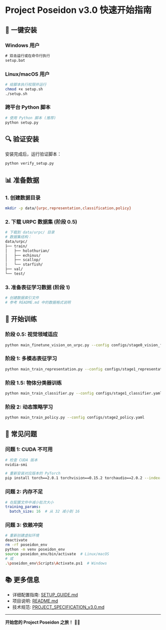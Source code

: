 # Project Poseidon v3.0 快速开始指南

## 🚀 一键安装

### Windows 用户
```cmd
# 双击运行或在命令行执行
setup.bat
```

### Linux/macOS 用户
```bash
# 给脚本执行权限并运行
chmod +x setup.sh
./setup.sh
```

### 跨平台 Python 脚本
```bash
# 使用 Python 脚本 (推荐)
python setup.py
```

## 🔍 验证安装

安装完成后，运行验证脚本：

```bash
python verify_setup.py
```

## 📊 准备数据

### 1. 创建数据目录
```bash
mkdir -p data/{urpc,representation,classification,policy}
```

### 2. 下载 URPC 数据集 (阶段 0.5)
```bash
# 下载到 data/urpc/ 目录
# 数据集结构：
data/urpc/
├── train/
│   ├── holothurian/
│   ├── echinus/
│   ├── scallop/
│   └── starfish/
├── val/
└── test/
```

### 3. 准备表征学习数据 (阶段 1)
```bash
# 创建数据索引文件
# 参考 README.md 中的数据格式说明
```

## 🎯 开始训练

### 阶段 0.5: 视觉领域适应
```bash
python main_finetune_vision_on_urpc.py --config configs/stage0_vision_finetune.yaml
```

### 阶段 1: 多模态表征学习
```bash
python main_train_representation.py --config configs/stage1_representation.yaml
```

### 阶段 1.5: 物体分类器训练
```bash
python main_train_classifier.py --config configs/stage1_classifier.yaml
```

### 阶段 2: 动态策略学习
```bash
python main_train_policy.py --config configs/stage2_policy.yaml
```

## 🔧 常见问题

### 问题 1: CUDA 不可用
```bash
# 检查 CUDA 版本
nvidia-smi

# 重新安装对应版本的 PyTorch
pip install torch==2.0.1 torchvision==0.15.2 torchaudio==2.0.2 --index-url https://download.pytorch.org/whl/cu118
```

### 问题 2: 内存不足
```yaml
# 在配置文件中减小批次大小
training_params:
  batch_size: 16  # 从 32 减小到 16
```

### 问题 3: 依赖冲突
```bash
# 重新创建虚拟环境
deactivate
rm -rf poseidon_env
python -m venv poseidon_env
source poseidon_env/bin/activate  # Linux/macOS
# 或
.\poseidon_env\Scripts\Activate.ps1  # Windows
```

## 📚 更多信息

- 详细配置指南: [SETUP_GUIDE.md](SETUP_GUIDE.md)
- 项目说明: [README.md](README.md)
- 技术规范: [PROJECT_SPECIFICATION_v3.0.md](PROJECT_SPECIFICATION_v3.0.md)

---

**开始您的 Project Poseidon 之旅！** 🌊🤖
